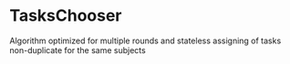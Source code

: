 # TasksChooser
Algorithm optimized for multiple rounds and stateless assigning of tasks non-duplicate for the same subjects

